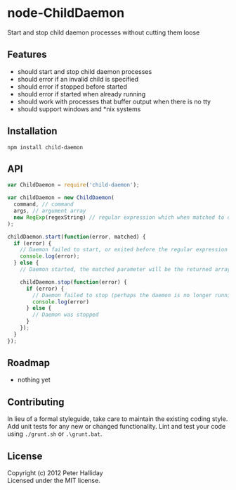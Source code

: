 node-ChildDaemon
=========

Start and stop child daemon processes without cutting them loose

## Features

- should start and stop child daemon processes
- should error if an invalid child is specified
- should error if stopped before started
- should error if started when already running
- should work with processes that buffer output when there is no tty
- should support windows and *nix systems

## Installation

```
npm install child-daemon
```

## API

```javascript
var ChildDaemon = require('child-daemon');

var childDaemon = new ChildDaemon(
  command, // command
  args, // argument array
  new RegExp(regexString) // regular expression which when matched to ouput from stdout or stderr will indicate that the daemon has started and is ready 
);

childDaemon.start(function(error, matched) {
  if (error) {
    // Daemon failed to start, or exited before the regular expression was matched
    console.log(error);
  } else {
    // Daemon started, the matched parameter will be the returned array from the matched regular expression

    childDaemon.stop(function(error) {
      if (error) {
        // Daemon failed to stop (perhaps the daemon is no longer running)
        console.log(error)
      } else {
        // Daemon was stopped
      }
    });
  }
});
```

## Roadmap

- nothing yet

## Contributing
In lieu of a formal styleguide, take care to maintain the existing coding style. Add unit tests for any new or changed functionality. Lint and test your code using ``./grunt.sh`` or ``.\grunt.bat``.

## License
Copyright (c) 2012 Peter Halliday  
Licensed under the MIT license.